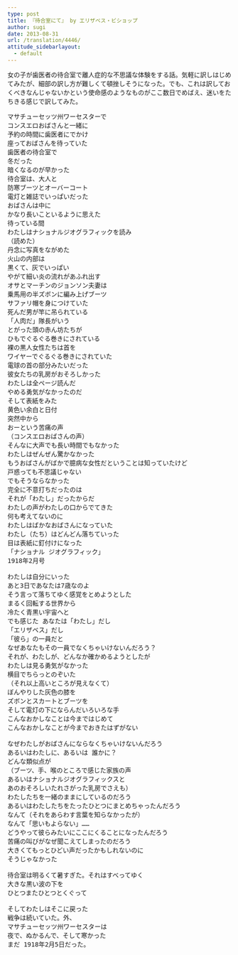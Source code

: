 ```yaml
---
type: post
title: 『待合室にて』 by エリザベス・ビショップ
author: sugi
date: 2013-08-31
url: /translation/4446/
attitude_sidebarlayout:
  - default
---
```

女の子が歯医者の待合室で離人症的な不思議な体験をする話。気軽に訳しはじめてみたが、細部の訳し方が難しくて頓挫しそうになった。でも、これは訳しておくべきなんじゃないかという使命感のようなものがここ数日でめばえ、迷いをたちきる感じで訳してみた。

<pre>マサチューセッツ州ワーセスターで
コンスエロおばさんと一緒に
予約の時間に歯医者にでかけ
座っておばさんを待っていた
歯医者の待合室で
冬だった
暗くなるのが早かった
待合室は、大人と
防寒ブーツとオーバーコート
電灯と雑誌でいっぱいだった
おばさんは中に
かなり長いこといるように思えた
待っている間
わたしはナショナルジオグラフィックを読み
（読めた）
丹念に写真をながめた
火山の内部は
黒くて、灰でいっぱい
やがて細い炎の流れがあふれ出す
オサとマーチンのジョンソン夫妻は
乗馬用の半ズボンに編み上げブーツ
サファリ帽を身につけていた
死んだ男が竿に吊られている
「人肉だ」隊長がいう
とがった頭の赤ん坊たちが
ひもでぐるぐる巻きにされている
裸の黒人女性たちは首を
ワイヤーでぐるぐる巻きにされていた
電球の首の部分みたいだった
彼女たちの乳房がおそろしかった
わたしは全ページ読んだ
やめる勇気がなかったのだ
そして表紙をみた
黄色い余白と日付
突然中から
おーという苦痛の声
（コンスエロおばさんの声）
そんなに大声でも長い時間でもなかった
わたしはぜんぜん驚かなかった
もうおばさんがばかで臆病な女性だということは知っていたけど
戸惑っても不思議じゃない
でもそうならなかった
完全に不意打ちだったのは
それが「わたし」だったからだ
わたしの声がわたしの口からでてきた
何も考えてないのに
わたしはばかなおばさんになっていた
わたし（たち）はどんどん落ちていった
目は表紙に釘付けになった
「ナショナル ジオグラフィック」
1918年2月号

わたしは自分にいった
あと3日であなたは7歳なのよ
そう言って落ちてゆく感覚をとめようとした
まるく回転する世界から
冷たく青黒い宇宙へと
でも感じた あなたは「わたし」だし
「エリザベス」だし
「彼ら」の一員だと
なぜあなたもその一員でなくちゃいけないんだろう？
それが、わたしが、どんなか確かめるようとしたが
わたしは見る勇気がなかった
横目でちらっとのぞいた
（それ以上高いところが見えなくて）
ぼんやりした灰色の膝を
ズボンとスカートとブーツを
そして電灯の下にならんだいろいろな手
こんなおかしなことは今まではじめて
こんなおかしなことが今までおきたはずがない

なぜわたしがおばさんにならなくちゃいけないんだろう
あるいはわたしに、あるいは 誰かに？
どんな類似点が
（ブーツ、手、喉のところで感じた家族の声
あるいはナショナルジオグラフィックスと
あのおそろしいたれさがった乳房でさえも）
わたしたちを一緒のままにしているのだろう
あるいはわたしたちをたったひとつにまとめちゃったんだろう
なんて（それをあらわす言葉を知らなかったが）
なんて「思いもよらない」……
どうやって彼らみたいにここにくることになったんだろう
苦痛の叫びがなぜ聞こえてしまったのだろう
大きくてもっとひどい声だったかもしれないのに
そうじゃなかった

待合室は明るくて暑すぎた。それはすべってゆく
大きな黒い波の下を
ひとつまたひとつとくぐって

そしてわたしはそこに戻った
戦争は続いていた。外、
マサチューセッツ州ワーセスターは
夜で、ぬかるんで、そして寒かった
まだ 1918年2月5日だった。
</pre>

